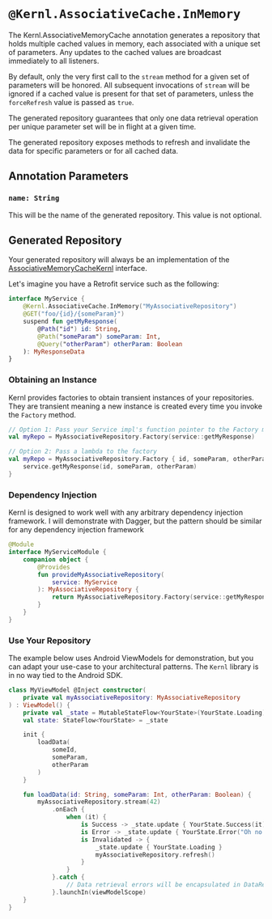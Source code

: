 # `@Kernl.AssociativeCache.InMemory`
The Kernl.AssociativeMemoryCache annotation generates a repository that holds multiple cached values in memory, each associated with a unique set of parameters. 
Any updates to the cached values are broadcast immediately to all listeners.

By default, only the very first call to the `stream` method for a given set of parameters will be honored. All subsequent invocations of `stream` will
be ignored if a cached value is present for that set of parameters, unless the `forceRefresh` value is passed as `true`.

The generated repository guarantees that only one data retrieval operation per unique parameter set will be in flight at a given time.

The generated repository exposes methods to refresh and invalidate the data for specific parameters or for all cached data.


## Annotation Parameters
### `name: String`
This will be the name of the generated repository. This value is not optional.

## Generated Repository
Your generated repository will always be an implementation of the [AssociativeMemoryCacheKernl](../kernl/ASSOCIATIVE_MEMORY_CACHE_KERNLmd) interface.

Let's imagine you have a Retrofit service such as the following:

```kotlin
interface MyService {
    @Kernl.AssociativeCache.InMemory("MyAssociativeRepository")
    @GET("foo/{id}/{someParam}")
    suspend fun getMyResponse(
        @Path("id") id: String,
        @Path("someParam") someParam: Int,
        @Query("otherParam") otherParam: Boolean
    ): MyResponseData
}
```

### Obtaining an Instance
Kernl provides factories to obtain transient instances of your repositories. They are transient meaning a new instance
is created every time you invoke the `Factory` method.

```kotlin
// Option 1: Pass your Service impl's function pointer to the Factory method
val myRepo = MyAssociativeRepository.Factory(service::getMyResponse)

// Option 2: Pass a lambda to the factory
val myRepo = MyAssociativeRepository.Factory { id, someParam, otherParam ->
    service.getMyResponse(id, someParam, otherParam)
}
```

### Dependency Injection
Kernl is designed to work well with any arbitrary dependency injection framework. I will demonstrate with Dagger, but
the pattern should be similar for any dependency injection framework

```kotlin
@Module
interface MyServiceModule {
    companion object {
        @Provides
        fun provideMyAssociativeRepository(
            service: MyService
        ): MyAssociativeRepository {
            return MyAssociativeRepository.Factory(service::getMyResponse)
        }
    }
}
```

### Use Your Repository
The example below uses Android ViewModels for demonstration, but you can adapt your use-case to your architectural patterns.
The `Kernl` library is in no way tied to the Android SDK.

```kotlin
class MyViewModel @Inject constructor(
    private val myAssociativeRepository: MyAssociativeRepository
) : ViewModel() {
    private val _state = MutableStateFlow<YourState>(YourState.Loading)
    val state: StateFlow<YourState> = _state

    init {
        loadData(
            someId,
            someParam,
            otherParam
        )
    }

    fun loadData(id: String, someParam: Int, otherParam: Boolean) {
        myAssociativeRepository.stream(42)
            .onEach {
                when (it) {
                    is Success -> _state.update { YourState.Success(it) }
                    is Error -> _state.update { YourState.Error("Oh no!") }
                    is Invalidated -> {
                        _state.update { YourState.Loading }
                        myAssociativeRepository.refresh()
                    }
                }
            }.catch {
                // Data retrieval errors will be encapsulated in DataResult, but your onEach could throw errors
            }.launchIn(viewModelScope)
    }
}
```
